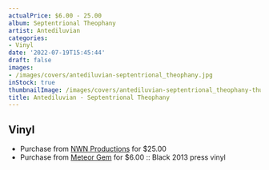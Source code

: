 ```yaml
---
actualPrice: $6.00 - 25.00
album: Septentrional Theophany
artist: Antediluvian
categories:
- Vinyl
date: '2022-07-19T15:45:44'
draft: false
images:
- /images/covers/antediluvian-septentrional_theophany.jpg
inStock: true
thumbnailImage: /images/covers/antediluvian-septentrional_theophany-thumb.jpg
title: Antediluvian - Septentrional Theophany
---
```


## Vinyl
* Purchase from [NWN Productions](http://shop.nwnprod.com/index.php?route=product/product&path=76&product_id=12434&sort=pd.name&order=ASC) for $25.00
* Purchase from [Meteor Gem](https://meteor-gem.com/products/used-antediluvian-septentrional-theophany-7) for $6.00 :: Black 2013 press vinyl
